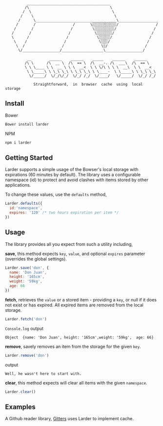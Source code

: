 ```        
          ______________________________________       
         /\                                     \
        /  \                                     \
       /    \                                     \
      /      \_____________________________________\__________________
     /       /                 /       \░░░░░░░░░░░/                 /
    /       /                 /         \░░░░░░░░░/                 /
   /       /                 /           \░░░░░░░/                 /
   \      /                 /             \░░░░░/                 /
    \    /                 /               \░░░/                 /
     \  /                 /                 \░/                 /
      \/_________________/___________________\_________________/

          __        ______    ______    _____    ______    ______    
         /\ \      /\  __ \  /\  == \  /\  __-. /\  ___\  /\  == \   
         \ \ \____ \ \  __ \ \ \  __<  \ \ \/\ \ \ \  __\  \ \  __<   
          \ \_____\ \ \_\ \_\ \ \_\ \_\ \ \____-  \ \_____\ \ \_\ \_\
           \/_____/  \/_/\/_/  \/_/ /_/  \/____/   \/_____/  \/_/ /_/

             Straightforward,  in  browser  cache  using  local  storage                                                               

```

## Install

Bower

```bash
Bower install larder
```

NPM

```bash
npm i larder
```

## Getting Started

Larder supports a simple usage of the Bowser's local storage with expirations (60 minutes by default). The library uses a configurable namespace (id) to protect and avoid clashes with items stored by other applications.

To change these values, use the `defaults` method,

```javascript
Larder.defaults({
  id:'namespace',
  expires: '120' /* two hours expiration per item */
})
```

## Usage

The library provides all you expect from such a utility including,

**save**, this method expects `key`, `value`, and optional `expires` parameter (overrides the global settings).

```javascript
Larder.save('don', {
  name: 'Don Juan',
  height: '165cm',
  weight: '59kg',
  age: 66
})
```

**fetch**, retrieves the `value` or a stored item - providing a `key`, or null if it does not exist or has expired. All expired items are removed from the local storage.

```javascript
Larder.fetch('don')
```

`Console.log` output

```
Object  {name: 'Don Juan', height: '165cm',weight: '59kg',  age: 66}
```

**remove**, savely removes an item from the storage for the given `key`.

```javascript
Larder.remove('don')
```

output

```
Well, he wasn't here to start with.
```

**clear**, this method expects will clear all items with the given `namespace`.

```javascript
Larder.clear()
```

## Examples

A Github reader library, [Gitters](https://github.com/websemantics/gitters) uses Larder to implement cache.
